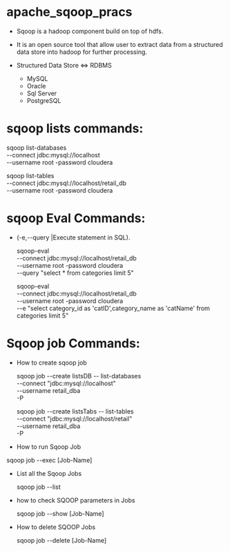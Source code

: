 # apache_sqoop_pracs


* Sqoop is a hadoop component build on top of hdfs.

* It is an open source tool that allow user to extract data from a structured data store into hadoop for further processing.

* Structured Data Store ⇔ RDBMS
  * MySQL
  * Oracle
  * Sql Server
  * PostgreSQL

# sqoop lists commands:

  sqoop list-databases \
  --connect jdbc:mysql://localhost \
  --username root -password cloudera

  sqoop list-tables \
  --connect jdbc:mysql://localhost/retail_db \
  --username root -password cloudera

# sqoop Eval Commands:

* (-e,--query <statement> 	|Execute statement in SQL). 

    sqoop-eval \
    --connect jdbc:mysql://localhost/retail_db \
    --username root -password cloudera \
    --query "select * from categories limit 5"

    sqoop-eval \
    --connect jdbc:mysql://localhost/retail_db \
    --username root -password cloudera \
    --e "select category_id as 'catID',category_name as 'catName' from categories limit 5"

# Sqoop job Commands:

 * How to create sqoop job

   sqoop job --create listsDB -- list-databases \
   --connect "jdbc:mysql://localhost" \
   --username retail_dba \
   -P

   sqoop job --create listsTabs -- list-tables \
   --connect "jdbc:mysql://localhost/retail" \
   --username retail_dba \
   -P

 * How to run Sqoop Job	

  sqoop job --exec [Job-Name]

* List all the Sqoop Jobs

  sqoop job --list

* how to check SQOOP parameters in Jobs

  sqoop job --show [Job-Name]
  
* How to delete SQOOP Jobs

  sqoop job --delete [Job-Name]
